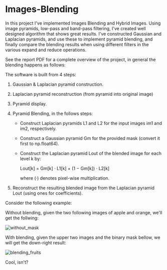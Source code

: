# Images-Blending

In this project I've implemented Images Blending and Hybrid Images. Using image pyramids, low-pass and band-pass filtering, I've created well designed algorithm that shows great results.
I've constructed Gaussian and Laplacian pyramids, and use these to implement pyramid blending, and finally compare the blending results when using different filters in the various expand and reduce operations.

See the report PDF for a complete overview of the project, in general the blending happens as follows: 

The software is built from 4 steps: 

1. Gaussian & Laplacian pyramid construction. 

2. Laplacian pyramid reconstruction (from pyramid into original image)

3. Pyramid display.

4. Pyramid Blending, in the follows steps: 

    - Construct Laplacian pyramids L1 and L2 for the input images im1 and im2, respectively.
  
    - Construct a Gaussian pyramid Gm for the provided mask (convert it first to np.float64).
  
    - Construct the Laplacian pyramid Lout of the blended image for each level k by:
  
      Lout[k] = Gm[k] · L1[k] + (1 − Gm[k]) · L2[k]
  
      where (·) denotes pixel-wise multiplication.
  
  5. Reconstruct the resulting blended image from the Laplacian pyramid Lout (using ones for coefficients).


  
Consider the following example: 
  
Without blending, given the two following images of apple and orange, we'll get the follwing:
  
![without_mask](https://user-images.githubusercontent.com/64755588/206402595-a55a01b1-9809-4472-8b69-29deeeb864da.png)


With blending, given the upper two images and the binary mask bellow, we will get the down-right result: 

![blending_fruits](https://user-images.githubusercontent.com/64755588/206403429-69cc550b-f1cf-45fc-b6b6-1bf6c93b4818.png)

Cool, isn't?
